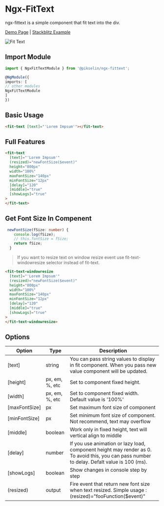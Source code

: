# Ngx-FitText

ngx-fittext is a simple component that fit text into the div.

[Demo Page](https://pikselinweb.github.io/ngx-fittext/) | [Stackblitz Example](https://pikselinweb.github.io/ngx-fittext/)

![Fit Text](https://raw.githubusercontent.com/pikselinweb/ngx-fittext/HEAD/src/assets/fittextgif.gif "Preview Fit Text")

## Import Module

```ts
import { NgxFitTextModule } from '@pikselin/ngx-fittext';

@NgModule({
imports: [
// other modules
NgxFitTextModule
]
})
```

## Basic Usage

```html
<fit-text [text]="'Lorem Impsum'"></fit-text>
```

## Full Features

```html
<fit-text
  [text]="'Lorem Impsum'"
  (resized)="newFontSize($event)"
  height="800px"
  width="100%"
  maxFontSize="140px"
  minFontSize="12px"
  [delay]="120"
  [middle]="true"
  [showLogs]="true"
>
</fit-text>
```

## Get Font Size In Compenent

```ts
 newFontSize(fSize: number) {
    console.log(fSize);
    // this.fontSize = fSize;
    return fSize;
  }
```

> If you want to resize text on window resize event use fit-text-windowresize selector instead of fit-text.

```html
<fit-text-windowresize
  [text]="'Lorem Impsum'"
  (resized)="newFontSize($event)"
  height="800px"
  width="100%"
  maxFontSize="140px"
  minFontSize="12px"
  [delay]="120"
  [middle]="true"
  [showLogs]="true"
>
</fit-text-windowresize>
```

## Options

| Option        | Type           | Description                                                                                                                                 |
| ------------- | -------------- | ------------------------------------------------------------------------------------------------------------------------------------------- |
| [text]        | string         | You can pass string values to display in fit component. When you pass new value component will be updated.                                  |
| [height]      | px, em, %, etc | Set to component fixed height.                                                                                                              |
| [width]       | px, em, %, etc | Set to component fixed width. Default value is '100%'                                                                                       |
| [maxFontSize] | px             | Set maximum font size of component                                                                                                          |
| [minFontSize] | px             | Set minimum font size of component. Not recommend, text may overflow                                                                        |
| [middle]      | boolean        | Work only in fixed height, text will vertical align to middle                                                                               |
| [delay]       | number         | If you use animation or lazy load, component height may render as 0. To avoid this, you can pass number to delay. Defalt value is 100 (ms). |
| [showLogs]    | boolean        | Show changes in console step by step                                                                                                        |
| (resized)     | output         | Fire event that return new font size when text resized. Simple usage : (resized)="fooFunction(\$event)"                                     |

